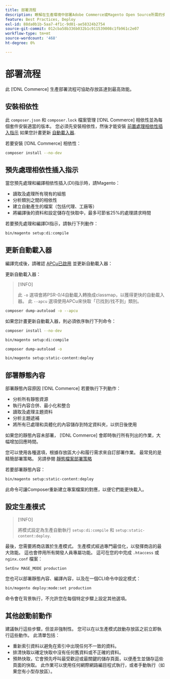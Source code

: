 ```yaml
---
title: 部署流程
description: 瞭解在生產環境中部署Adobe Commerce或Magento Open Source所需的步驟。
feature: Best Practices, Deploy
exl-id: 88da0b1b-5aa7-4f1c-9d01-ae58324b2754
source-git-commit: 012cba58b336b032b1c911539008c1fb961c2e07
workflow-type: tm+mt
source-wordcount: '468'
ht-degree: 0%

---
```


# 部署流程

此 [!DNL Commerce] 生產部署流程可協助存放區達到最高效能。

## 安裝相依性

此 `composer.json` 和 `composer.lock` 檔案管理 [!DNL Commerce] 相依性並為每個套件安裝適當的版本。 您必須先安裝相依性，然後才能安裝 [前置處理相依性插入指示](#preprocess-dependency-injection-instructions) 如果您計畫更新 [自動載入器](#update-the-autoloader).

若要安裝 [!DNL Commerce] 相依性：

```bash
composer install --no-dev
```

## 預先處理相依性插入指示

當您預先處理和編譯相依性插入(DI)指示時，請Magento：

* 讀取及處理所有現有的組態
* 分析類別之間的相依性
* 建立自動產生的檔案（包括代理、工廠等）
* 將編譯後的資料和設定儲存在快取中，最多可節省25%的處理請求時間

若要預先處理和編譯DI指示，請執行下列動作：

```bash
bin/magento setup:di:compile
```

## 更新自動載入器

編譯完成後，請確認 [APCu已啟用](../performance/software.md#php-settings) 並更新自動載入器：

更新自動載入器：

>[!INFO]
>
>此 `-o` 選項會將PSR-0/4自動載入轉換成classmap，以獲得更快的自動載入器。 此 `--apcu` 選項使用APCu來快取「已找到/找不到」類別。

```bash
composer dump-autoload -o --apcu
```

如果您計畫更新自動載入器，則必須依序執行下列命令：

```bash
composer install --no-dev
```

```bash
bin/magento setup:di:compile
```

```bash
composer dump-autoload -o
```

```bash
bin/magento setup:static-content:deploy
```

## 部署靜態內容

部署靜態內容原因 [!DNL Commerce] 若要執行下列動作：

* 分析所有靜態資源
* 執行內容合併、最小化和整合
* 讀取及處理主題資料
* 分析主題遞補
* 將所有已處理和具體化的內容儲存到特定資料夾，以供日後使用

如果您的靜態內容未部署， [!DNL Commerce] 會即時執行所有列出的作業，大幅增加回應時間。

您可以使用各種選項，根據存放區大小和履行需求來自訂部署作業。 最常見的是精簡部署策略。 另請參閱 [靜態檔案部署策略](../configuration/cli/static-view-file-strategy.md)

若要部署靜態內容：

```bash
bin/magento setup:static-content:deploy
```

此命令可讓Composer重新建立專案檔案的對應，以便它們能更快載入。

## 設定生產模式

>[!INFO]
>
>將模式設定為生產自動執行 `setup:di:compile` 和 `setup:static-content:deploy`.

最後，您需要將商店置於生產模式。 生產模式經過專門最佳化，以發揮商店的最大效能。 這也會停用所有開發人員專屬功能。 這可在您的中完成 `.htaccess` 或 `nginx.conf` 檔案：

`SetEnv MAGE_MODE production`

您也可以部署靜態內容、編譯內容，以及在一個CLI命令中設定模式：

```bash
bin/magento deploy:mode:set production
```

命令會在背景執行，不允許您在每個特定步驟上設定其他選項。

## 其他啟動前動作

建議執行這些步驟，但並非強制性。 您可以在以生產模式啟動存放區之前立即執行這些動作。 此清單包括：

* 重新索引資料以避免在索引中出現任何不一致的資料。
* 排清快取以確定快取中沒有任何舊資料或不正確的資料。
* 預熱快取，它會預先呼叫最受歡迎或最關鍵的儲存頁面，以便產生並儲存這些頁面的快取。 此作業可以使用任何網際網路編目程式執行，或者手動執行（如果您有小型存放區）。
